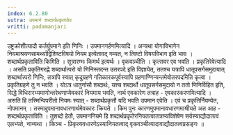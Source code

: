 ```yaml
---
index: 6.2.80
sutra: उपमानं शब्दार्थप्रकृतावेव
vritti: padamanjari
---
```


  उष्ट्रक्रोशीत्यादौ कर्तर्युपमाने इति णिनिः । उपमानगर्हणमित्यादि । अन्यथा योगाविभागेन नियमाश्रयणसामर्थ्याद्विशिष्टविषयो नियम इत्येतावद् गम्यत, न त्विष्टो विषयविभाग इति भावः ।  शब्दार्थप्रकृताविति किमिति । सूत्रारम्भः किमर्थ इत्यर्थः । वृकवञ्चीति । कृत्सवर एव भवति । प्रकृतिरेवेत्यादि । असति प्रकृतिगरह्णे शब्दार्थात्परो यो णिनिस्तदन्त उतरपदे इति विज्ञायेत्, ततश्च यत्रापि धातूपसर्गसमुदायात् शब्दार्थात्परो णिनिः, तत्रापि स्यात् कृदुग्रहणे गतिकारकपूर्वस्यापि ग्रहणाण्णिन्यन्तमेवोतरपदमिति कृत्वा । प्रकृतिग्रहणे तु न भवति ।  योऽत्र धातुर्नासौ शब्दार्थः, यश्च शब्दार्थो धातूपसर्गसमुदायो न ततो णिनिर्विहित इति, सिद्धे विधिरारभ्यमाणोन्तरेथणाप्येवकारं नियमाय भवति, नार्थ एवकारेण तत्राह - एवकारकरणमित्यादि । असति हि तस्मिन्विपरीतो नियमः स्यात् - शब्दार्थप्रकृतौ यदि भवति उपमान एवेति । एवं च प्रकृतिर्नियम्येत, नोपमानम् । तस्मादुपमानावधारणार्थमेवकारः क्रियते । किम पुनः कारणमुपमानावधारणमाश्रीयते अत आह - शब्दार्थप्रकृताविति । तुशब्दो हेतौ, उपमाननियमे हि शब्दार्थप्रकृतेरनियतत्वातत्राप्यविशेषेण सर्वस्याद्यौदातत्वं  एलभ्यते, नान्यथा । किञ्च - प्रिकृत्यवधारणेऽस्यानियतत्वाद् वृकवञ्चीत्यादावाद्यौदातत्वप्रसङ्गः ॥